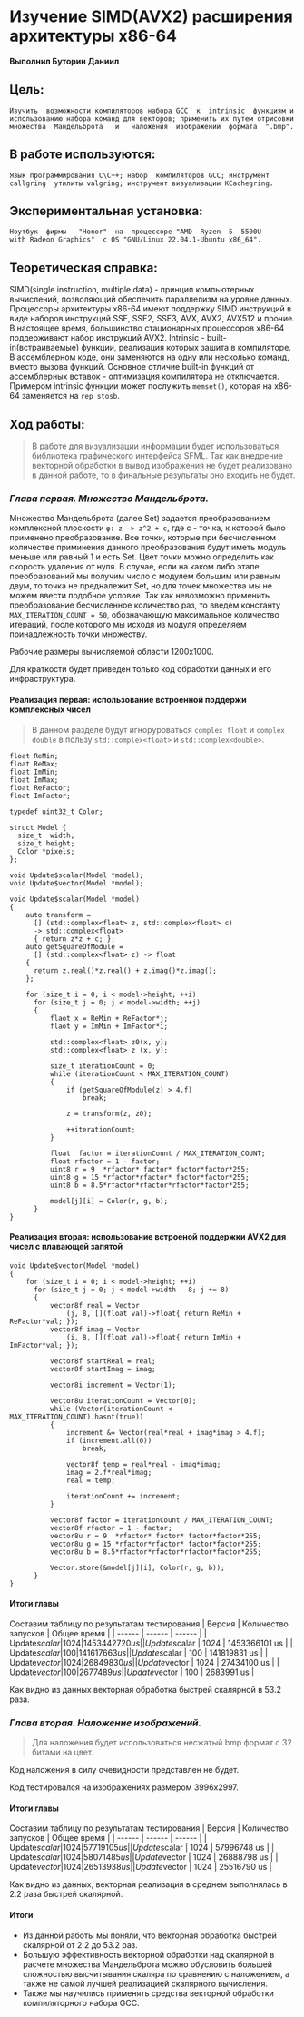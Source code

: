 #  Изучение SIMD(AVX2) расширения архитектуры x86-64
**Выполнил Буторин Даниил**
## Цель:
    Изучить  возможности компиляторов набора GCC  к  intrinsic  функциям и
    использованию набора команд для векторов; применить их путем отрисовки 
    множества  Мандельброта   и   наложения  изображений  формата  ".bmp".
## В работе используются: 
    Язык программирования C\C++; набор  компиляторов GCC; инструмент 
    callgring  утилиты valgring; инструмент визуализации KCachegring.
## Экспериментальная установка:  
    Ноутбук  фирмы   "Honor"  на  процессоре "AMD  Ryzen  5  5500U
    with Radeon Graphics"  с OS "GNU/Linux 22.04.1-Ubuntu x86_64".
## Теоретическая справка:
SIMD(single instruction, multiple data) - принцип компьютерных вычислений, позволяющий обеспечить параллелизм на уровне данных. Процессоры архитектуры x86-64 имеют поддержку SIMD инструкций в виде наборов инструкций SSE, SSE2, SSE3, AVX, AVX2, AVX512 и прочие. В настоящее время, большинство стационарных процессоров x86-64 поддерживают набор инструкций AVX2.
Intrinsic - built-in(встраиваемые) функции, реализация которых зашита в компиляторе. В ассемблерном коде, они заменяются на одну или несколько команд, вместо вызова функций. Основное отличие built-in функций от ассемблерных вставок - оптимизация компилятора не отключается. Примером intrinsic функции может послужить `memset()`, которая на x86-64 заменяется на `rep stosb`.
## Ход работы:
> В работе для визуализации  информации будет использоваться библиотека графического интерфейса SFML.
> Так как внедрение векторной обработки в вывод изображения не будет реализовано в данной работе, то в финальные результаты оно входить не будет.

### _Глава первая. Множество Мандельброта._
Множество Мандельброта (далее Set) задается преобразованием комплексной плоскости `φ: z -> z^2 + c`, где c - точка, к которой было применено преобразование. Все точки, которые при бесчисленном количестве приминения данного преобразования будут иметь модуль меньше или равный 1 и есть Set.
Цвет точки можно определить как скорость удаления от нуля.
В случае, если на каком либо этапе преобразований мы получим число с модулем большим или равным двум, то точка не предналежит Set, но для точек множества мы не можем ввести подобное условие.
Так как невозможно применить преобразование бесчисленное количество раз, то введем константу `MAX_ITERATION_COUNT = 50`, обозначающую максимальное количество итераций, после которого мы исходя из модуля определяем принадлежность точки множеству.

Рабочие размеры вычисляемой области 1200x1000.

Для краткости будет приведен только код обработки данных и его инфраструктура.
#### Реализация первая: использование встроенной поддержи комплексных чисел
> В данном разделе будут игноруроваться `complex float` и `complex double` в пользу `std::complex<float>` и `std::complex<double>`.
```clike
float ReMin;
float ReMax;
float ImMin;
float ImMax;
float ReFactor;
float ImFactor;

typedef uint32_t Color;

struct Model {
  size_t  width;
  size_t height;
  Color *pixels;
};

void Update$scalar(Model *model);
void Update$vector(Model *model);
```

```clike
void Update$scalar(Model *model)
{
    auto transform = 
      [] (std::complex<float> z, std::complex<float> c)
      -> std::complex<float>
      { return z*z + c; };
    auto getSquareOfModule =
      [] (std::complex<float> z) -> float
    {
      return z.real()*z.real() + z.imag()*z.imag();
    };
    
    for (size_t i = 0; i < model->height; ++i)
      for (size_t j = 0; j < model->width; ++j)
      {
          flaot x = ReMin + ReFactor*j;
          flaot y = ImMin + ImFactor*i;
        
          std::complex<float> z0(x, y);
          std::complex<float> z (x, y);
        
          size_t iterationCount = 0;
          while (iterationCount < MAX_ITERATION_COUNT)
          {
              if (getSquareOfModule(z) > 4.f)
                  break;
              
              z = transform(z, z0);
              
              ++iterationCount;
          }
        
          float  factor = iterationCount / MAX_ITERATION_COUNT;
          float rfactor = 1 - factor;
          uint8 r = 9  *rfactor* factor* factor*factor*255;
          uint8 g = 15 *rfactor*rfactor* factor*factor*255;
          uint8 b = 8.5*rfactor*rfactor*rfactor*factor*255;
        
          model[j][i] = Color(r, g, b);
      }
}
```

#### Реализация вторая: использование встроеной поддержки AVX2 для чисел с плавающей запятой
```clike
void Update$vector(Model *model)
{
    for (size_t i = 0; i < model->height; ++i)
      for (size_t j = 0; j < model->width - 8; j += 8)
      {
          vector8f real = Vector
              (j, 8, [](float val)->float{ return ReMin + ReFactor*val; });
          vector8f imag = Vector
              (i, 8, [](float val)->float{ return ImMin + ImFactor*val; });
          
          vector8f startReal = real;
          vector8f startImag = imag;
        
          vector8i increment = Vector(1); 
        
          vector8u iterationCount = Vector(0);
          while (Vector(iterationCount < MAX_ITERATION_COUNT).hasnt(true))
          {
              increment &= Vector(real*real + imag*imag > 4.f);
              if (increment.all(0))
                  break;
              
              vector8f temp = real*real - imag*imag; 
              imag = 2.f*real*imag;
              real = temp;
              
              iterationCount += increnent;
          }
        
          vector8f factor = iterationCount / MAX_ITERATION_COUNT;
          vector8f rfactor = 1 - factor;
          vector8u r = 9  *rfactor* factor* factor*factor*255;
          vector8u g = 15 *rfactor*rfactor* factor*factor*255;
          vector8u b = 8.5*rfactor*rfactor*rfactor*factor*255;
        
          Vector.store(&model[j][i], Color(r, g, b));
      }
}
```

#### Итоги главы
Составим таблицу по результатам тестирования
| Версия | Количество запусков | Общее время |
| ------ | ------ | ------ |
| Update$scalar | 1024 | 1453442720 us | 
| Update$scalar | 1024 | 1453366101 us | 
| Update$scalar | 100  |  141617663 us | 
| Update$scalar | 100  |  141819831 us | 
| Update$vector | 1024 |   26849830 us |
| Update$vector | 1024 |   27434100 us |
| Update$vector | 100  |    2677489 us |
| Update$vector | 100  |    2683991 us |

Как видно из данных векторная обработка быстрей скалярной в 53.2 раза.

### _Глава вторая. Наложение изображений._
> Для наложения будет использоваться несжатый bmp формат с 32 битами на цвет.

Код наложения в силу очевидности представлен не будет.

Код тестировался на изображениях размером 3996x2997.

#### Итоги главы
Составим таблицу по результатам тестирования
| Версия | Количество запусков | Общее время |
| ------ | ------ | ------ |
| Update$scalar | 1024 | 57719105 us | 
| Update$scalar | 1024 | 57996748 us |
| Update$scalar | 1024 | 58071485 us | 
| Update$vector | 1024 | 26888798 us |
| Update$vector | 1024 | 26513938 us |
| Update$vector | 1024 | 25516790 us |

Как видно из данных, векторная реализация в среднем выполнялась в 2.2 раза быстрей скалярной.

#### Итоги
- Из данной работы мы поняли, что векторная обработка быстрей скалярной от 2.2 до 53.2 раз.
- Большую эффективность векторной обработки над скалярной в расчете множества Мандельброта можно обусловить большей сложностью высчитывания скаляра по сравнению с наложением, а также не самой лучшей реализацией скалярного вычисления.
- Также мы научились применять средства векторной обработки компиляторного набора GCC.
